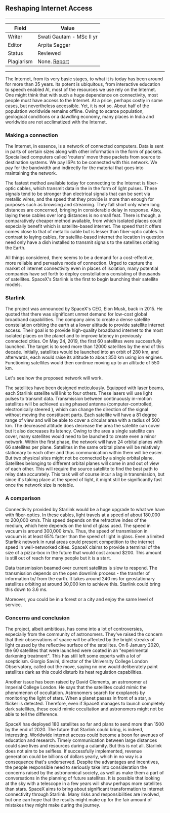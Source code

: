 ## Reshaping Internet Access

---
| Field | Value |
|----|----|
| Writer | Swati Gautam - MSc II yr|
| Editor | 	Arpita Saggar  |
| Status | Reviewed  |
| Plagiarism| None. [Report](./plag-reports/plag-reshaping-internet-access.pdf) | 

---


The Internet, from its very basic stages, to what it is today has been around for more than 35 years. Its potent is ubiquitous, from interactive education to speech enabled AI, most of the resources we use rely on the Internet. One might think that with such a huge dependence on connectivity, most people must have access to the Internet. At a price,  perhaps costly in some cases, but nevertheless accessible. Yet, it is not so. About half of the population worldwide remains offline. Owing to scarce population, geological conditions or a dawdling economy,  many places in India and worldwide are not acclimatized with the Internet.

### Making a connection

The Internet, in essence, is a network of connected computers. Data is sent in parts of certain sizes along with other information in the form of packets. Specialised computers called 'routers' move these packets from source to destination systems. We pay ISPs to be connected with this network. We pay for the bandwidth and indirectly for the material that goes into maintaining the network.

The fastest method available today for connecting to the Internet is fiber-optic cables, which transmit data in the in the form of light pulses. These signals tend to be stronger than electrical signals that can be sent via metallic wires, and the speed that they provide is more than enough for purposes such as browsing and streaming. They fall short only when long distances are concerned, bringing in considerable delay in response. Also, laying these cables over long distances is no small feat. There is though, a comparatively cheaper method available, from which isolated places could especially benefit which is satellite-based internet. The speed that it offers comes close to that of metallic cable but is lesser than fiber-optic cables. In contrast to laying cables, for satellite-based internet the location in question need only have a dish installed to transmit signals to the satellites orbiting the Earth. 

All things considered, there seems to be a demand for a cost-effective, more reliable and pervasive mode of connection. Urged to capture the market of internet connectivity even in places of isolation, many potential companies have set forth to deploy constellations consisting of thousands of satellites. SpaceX's Starlink is the first to begin launching their satellite models.

### Starlink

The project was announced by SpaceX's CEO, Elon Musk, back in 2015. He quoted that there was significant unmet demand for low-cost global broadband capabilities. The company aims to create a dense satellite constellation orbiting the earth at a lower altitude to provide satellite internet access. Their goal is to provide high-quality broadband internet to the most isolated places on the planet and to improve latency in previously connected cities. On May 24, 2019, the first 60 satellites were successfully launched. The target is to send more than 12000 satellites by the end of this decade. Initially, satellites would be launched into an orbit of 280 km, and afterwards, each would raise its altitude to about 350 km using ion engines. Functioning satellites would then continue moving up to an altitude of 550 km.

Let's see how the proposed network will work.

The satellites have been designed meticulously. Equipped with laser beams, each Starlink satellite will link to four others. These lasers will use light pulses to transmit data. Transmission between continuously in-motion satellites will be achieved using phased antenna (computer-controlled, electronically steered ), which can change the direction of the signal without moving the constituent parts. Each satellite will have a 81 degree range of view and will be able to cover a circular area with a radius of 500 km. The decreased altitude does decrease the area the satellite can cover but it also decreases its latency. Owing to the area a single satellite can cover, many satellites would need to be launched to create even a minor network. Within the first phase, the network will have 24 orbital planes with 66 satellites per plane. Satellites in the same orbital plane will be relatively stationary to each other and thus communication within them will be easier. But two physical sites might not be connected by a single orbital plane. Satellites belonging to different orbital planes will come in and out of view of each other. This will require the source satellite to find the best path to relay data accurately. This task will of course incur a lag in transmission, but since it's taking place at the speed of light, it might still be significantly fast once the network size is notable.


### A comparison

Connectivity provided by Starlink would be a huge upgrade to what we have with fiber-optics. In these cables, light travels at a speed of about 180,000 to 200,000 km/s. This speed depends on the refractive index of the medium, which here depends on the kind of glass used. The speed in vacuum is around 300,000 km/s. Thus, the speed of transmission in vacuum is at least 65% faster than the speed of light in glass. Even a limited Starlink network in rural areas could present competition to the internet speed in well-networked cities. SpaceX claims to provide a terminal of the size of a pizza-box in the future that would cost around $200. This amount is still out of reach for many people but it is a start.

Data transmission beamed over current satellites is slow to respond. The transmission depends on the open downlink process - the transfer of information to/ from the earth. It takes around 240 ms for geostationary satellites orbiting at around 30,000 km to achieve this. Starlink could bring this down to 3.6 ms.

Moreover, you could be in a forest or a city and enjoy the same level of service.

### Concerns and conclusion

The project, albeit ambitious,  has come into a lot of controversies, especially from the community of astronomers. They've raised the concern that their observations of space will be affected by the bright streaks of light caused by the reflective surface of the satellites. On 6 January 2020, the 60 satellites that were launched were coated in an "experimental darkening treatment". This has still left some experts with a lot of scepticism. Giorgio Savini, director of the University College London Observatory, called out the move, saying no one would deliberately paint satellites dark as this could disturb its heat regulation capabilities.

Another issue has been raised by David Clements, an astronomer at Imperial College London. He says that the satellites could mimic the phenomenon of occultation. Astronomers search for exoplanets by monitoring the light of stars. When a planet passes in front of a star, a flicker is detected. Therefore, even if SpaceX manages to launch completely dark satellites, these could mimic occultation and astronomers might not be able to tell the difference.


SpaceX has deployed 180 satellites so far and plans to send more than 1500 by the end of 2020. The future that Starlink could bring, is indeed, interesting. Worldwide internet access could become a boon for avenues of education and research. Timely communication between large distances could save lives and resources during a calamity. But this is not all. Starlink does not aim to be selfless. If successfully implemented, revenue generation could be billions of dollars yearly, which in no way is a consequence that's underserved. Despite the advantages and incentives, the people responsible need to seriously take into consideration the concerns raised by the astronomical society, as well as make them a part of conversations in the planning of future satellites. It is possible that looking at the sky with a telescope in a few years will show perhaps more satellites than stars. SpaceX aims to bring about significant transformation to internet connectivity through Starlink. Many risks and responsibilities are involved, but one can hope that the results might make up for the fair amount of mistakes they might make during the journey. 
